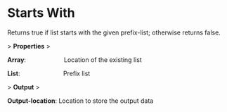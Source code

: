 # Starts With

Returns true if list starts with the given prefix-list; otherwise returns false.

&gt; **Properties**
&gt; 

**Array**:                      Location of the existing list

**List**:                         Prefix list

&gt; **Output**
&gt; 

**Output-location**: Location to store the output data